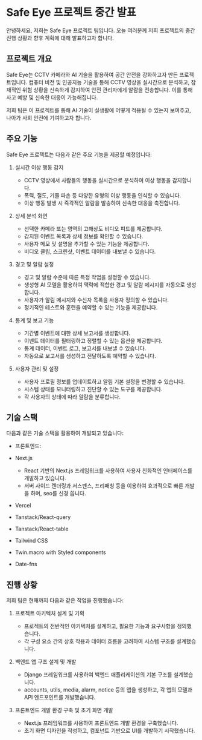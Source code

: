 # Safe Eye 프로젝트 중간 발표

안녕하세요, 저희는 Safe Eye 프로젝트 팀입니다. 오늘 여러분께 저희 프로젝트의 중간 진행 상황과 향후 계획에 대해 발표하고자 합니다.

## 프로젝트 개요

Safe Eye는 CCTV 카메라와 AI 기술을 활용하여 공간 안전을 강화하고자 만든 프로젝트입니다. 컴퓨터 비전 및 인공지능 기술을 통해 CCTV 영상을 실시간으로 분석하고, 잠재적인 위험 상황을 신속하게 감지하여 안전 관리자에게 알람을 전송합니다. 이를 통해 사고 예방 및 신속한 대응이 가능해집니다.

저희 팀은 이 프로젝트를 통해 AI 기술이 실생활에 어떻게 적용될 수 있는지 보여주고, 나아가 사회 안전에 기여하고자 합니다.

## 주요 기능

Safe Eye 프로젝트는 다음과 같은 주요 기능을 제공할 예정입니다:

1. 실시간 이상 행동 감지

   - CCTV 영상에서 사람들의 행동을 실시간으로 분석하여 이상 행동을 감지합니다.
   - 폭력, 절도, 기물 파손 등 다양한 유형의 이상 행동을 인식할 수 있습니다.
   - 이상 행동 발생 시 즉각적인 알람을 발송하여 신속한 대응을 촉진합니다.

2. 상세 분석 화면

   - 선택한 카메라 또는 영역의 고해상도 비디오 피드를 제공합니다.
   - 감지된 이벤트 목록과 상세 정보를 확인할 수 있습니다.
   - 사용자 메모 및 설명을 추가할 수 있는 기능을 제공합니다.
   - 비디오 클립, 스크린샷, 이벤트 데이터를 내보낼 수 있습니다.

3. 경고 및 알람 설정

   - 경고 및 알람 수준에 따른 특정 작업을 설정할 수 있습니다.
   - 생성형 AI 모델을 활용하여 맥락에 적합한 경고 및 알람 메시지를 자동으로 생성합니다.
   - 사용자가 알림 메시지와 수신자 목록을 사용자 정의할 수 있습니다.
   - 정기적인 테스트와 훈련을 예약할 수 있는 기능을 제공합니다.

4. 통계 및 보고 기능

   - 기간별 이벤트에 대한 상세 보고서를 생성합니다.
   - 이벤트 데이터를 필터링하고 정렬할 수 있는 옵션을 제공합니다.
   - 통계 데이터, 이벤트 로그, 보고서를 내보낼 수 있습니다.
   - 자동으로 보고서를 생성하고 전달하도록 예약할 수 있습니다.

5. 사용자 관리 및 설정
   - 사용자 프로필 정보를 업데이트하고 알림 기본 설정을 변경할 수 있습니다.
   - 시스템 상태를 모니터링하고 진단할 수 있는 도구를 제공합니다.
   - 각 사용자의 상태에 따라 알람을 분류합니다.

## 기술 스택

다음과 같은 기술 스택을 활용하여 개발되고 있습니다:

- 프론트엔드:

- Next.js

  - React 기반의 Next.js 프레임워크를 사용하여 사용자 친화적인 인터페이스를 개발하고 있습니다.
  - 서버 사이드 렌더링과 서스펜스, 프리패칭 등을 이용하여 효과적으로 빠른 개발을 하며, seo를 신경 씁니다.

- Vercel
- Tanstack/React-query
- Tanstack/React-table
- Tailwind CSS
- Twin.macro with Styled components
- Date-fns



## 진행 상황

저희 팀은 현재까지 다음과 같은 작업을 진행했습니다:

1. 프로젝트 아키텍처 설계 및 기획

   - 프로젝트의 전반적인 아키텍처를 설계하고, 필요한 기능과 요구사항을 정의했습니다.
   - 각 구성 요소 간의 상호 작용과 데이터 흐름을 고려하여 시스템 구조를 설계했습니다.

2. 백엔드 앱 구조 설계 및 개발

   - Django 프레임워크를 사용하여 백엔드 애플리케이션의 기본 구조를 설계했습니다.
   - accounts, utils, media, alarm, notice 등의 앱을 생성하고, 각 앱의 모델과 API 엔드포인트를 개발했습니다.

3. 프론트엔드 개발 환경 구축 및 초기 화면 개발
   - Next.js 프레임워크를 사용하여 프론트엔드 개발 환경을 구축했습니다.
   - 초기 화면 디자인을 작성하고, 컴포넌트 기반으로 UI를 개발하기 시작했습니다.



